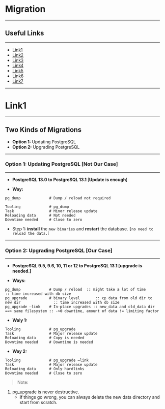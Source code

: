 # **Migration**

---

## Useful Links

---

- [Link1](https://www.cybertec-postgresql.com/en/upgrading-and-updating-postgresql/)
- [Link2](https://stackoverflow.com/questions/60409585/how-to-upgrade-postgresql-database-from-10-to-12-without-losing-data-for-openpro)
- [Link3](https://www.enterprisedb.com/docs/epas/latest/epas_upgrade_guide/07_migration/)
- [Link4](https://docs.bmc.com/docs/btco113/migrating-the-data-from-postgresql-9-x-to-10-x-800581922.html)
- [Link5](https://www.postgresql.org/docs/13/pgupgrade.html)
- [Link6](https://www.postgresql.org/docs/12/upgrading.html)
- [Link7](https://www.percona.com/blog/2020/07/28/migrating-to-postgresql-version-13-incompatibilities-you-should-be-aware-of/)

---

# **Link1**

---

## Two Kinds of Migrations

- **Option 1:** Updating PostgreSQL
- **Option 2:** Upgrading PostgreSQL

---

### Option 1: Updating PostgreSQL [Not Our Case]

---

- **PostgreSQL 13.0 to PostgreSQL 13.1	[Update is enough]**


- **Way:**

```shell
pg_dump             # Dump / reload not required
```

```shell
Tooling	            # pg_dump			
Task	            # Minor release update				
Reloading data      # Not needed
Downtime needed     # Close to zero					
```

- Step 1: **install** the `new binaries` and **restart** the database. `[no need to reload the data.]`

---

### Option 2: Upgrading PostgreSQL	  [Our Case]

---

- **PostgreSQL 9.5, 9.6, 10, 11 or 12 to PostgreSQL 13.1	[upgrade is needed.]**

- **Ways:**

```shell
pg_dump             # Dump / reload	 :: might take a lot of time     				  :: time increased with db size
pg_upgrade          # binary level	  	 :: cp data from old dir to new dir				  :: time increased with db size
pg_upgrade –link    # In-place upgrades :: new_data and old_data dir ==> same filesystem :: ->0 downtime, amount of data != limiting factor 
```

- **Waly 1:**

```shell
Tooling	            # pg_upgrade			
Task	            # Major release update			
Reloading data      # Copy is needed
Downtime needed     # Downtime is needed			
```		

- **Way 2:**

```shell
Tooling	            # pg_upgrade –link			
Task	            # Major release update			
Reloading data		# Only hardlinks
Downtime needed     # Close to zero			
```		

> Note: 
1. pg_upgrade is never destructive.	
    - if things go wrong, you can always delete the new data directory and start from scratch.
		
		












